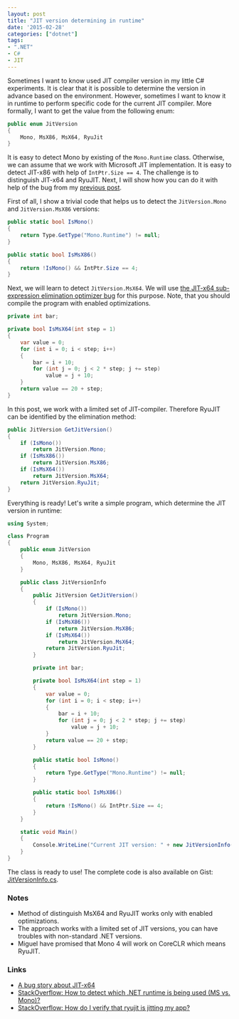 ```yaml
---
layout: post
title: "JIT version determining in runtime"
date: '2015-02-28'
categories: ["dotnet"]
tags:
- ".NET"
- C#
- JIT
---
```


Sometimes I want to know used JIT compiler version in my little C# experiments. It is clear that it is possible to determine the version in advance based on the environment. However, sometimes I want to know it in runtime to perform specific code for the current JIT compiler. More formally, I want to get the value from the following enum:

```cs
public enum JitVersion
{
    Mono, MsX86, MsX64, RyuJit
}
```

It is easy to detect Mono by existing of the `Mono.Runtime` class. Otherwise, we can assume that we work with Microsoft JIT implementation. It is easy to detect JIT-x86 with help of `IntPtr.Size == 4`. The challenge is to distinguish JIT-x64 and RyuJIT. Next, I will show how you can do it with help of the bug from my [previous post](http://aakinshin.net/en/blog/dotnet/subexpression-elimination-bug-in-jit-x64/).

<!--more-->

First of all, I show a trivial code that helps us to detect the `JitVersion.Mono` and `JitVersion.MsX86` versions:

```cs
public static bool IsMono()
{
    return Type.GetType("Mono.Runtime") != null;
}

public static bool IsMsX86()
{
    return !IsMono() && IntPtr.Size == 4;
}
```

Next, we will learn to detect `JitVersion.MsX64`. We will use [the JIT-x64 sub-expression elimination optimizer bug](http://aakinshin.net/en/blog/dotnet/subexpression-elimination-bug-in-jit-x64/) for this purpose. Note, that you should compile the program with enabled optimizations.

```cs
private int bar;

private bool IsMsX64(int step = 1)
{
    var value = 0;
    for (int i = 0; i < step; i++)
    {
        bar = i + 10;
        for (int j = 0; j < 2 * step; j += step)
            value = j + 10;
    }
    return value == 20 + step;
}
```

In this post, we work with a limited set of JIT-compiler. Therefore RyuJIT can be identified by the elimination method:

```cs
public JitVersion GetJitVersion()
{
    if (IsMono())
        return JitVersion.Mono;
    if (IsMsX86())
        return JitVersion.MsX86;
    if (IsMsX64())
        return JitVersion.MsX64;
    return JitVersion.RyuJit;
}
```

Everything is ready! Let's write a simple program, which determine the JIT version in runtime:

```cs
using System;

class Program
{
    public enum JitVersion
    {
        Mono, MsX86, MsX64, RyuJit
    }

    public class JitVersionInfo
    {
        public JitVersion GetJitVersion()
        {
            if (IsMono())
                return JitVersion.Mono;
            if (IsMsX86())
                return JitVersion.MsX86;
            if (IsMsX64())
                return JitVersion.MsX64;
            return JitVersion.RyuJit;
        }

        private int bar;

        private bool IsMsX64(int step = 1)
        {
            var value = 0;
            for (int i = 0; i < step; i++)
            {
                bar = i + 10;
                for (int j = 0; j < 2 * step; j += step)
                    value = j + 10;
            }
            return value == 20 + step;
        }

        public static bool IsMono()
        {
            return Type.GetType("Mono.Runtime") != null;
        }

        public static bool IsMsX86()
        {
            return !IsMono() && IntPtr.Size == 4;
        }
    }

    static void Main()
    {
        Console.WriteLine("Current JIT version: " + new JitVersionInfo().GetJitVersion());
    }
}
```

The class is ready to use! The complete code is also available on Gist: [JitVersionInfo.cs](https://gist.github.com/AndreyAkinshin/0506ad10faf0c2a7b1cb).

### Notes

* Method of distinguish MsX64 and RyuJIT works only with enabled optimizations.
* The approach works with a limited set of JIT versions, you can have troubles with non-standard .NET versions.
* Miguel have promised that Mono 4 will work on CoreCLR which means RyuJIT.

### Links

* [A bug story about JIT-x64](http://aakinshin.net/en/blog/dotnet/subexpression-elimination-bug-in-jit-x64/)
* [StackOverflow: How to detect which .NET runtime is being used (MS vs. Mono)?](http://stackoverflow.com/q/721161/184842)
* [StackOverflow: How do I verify that ryujit is jitting my app?](http://stackoverflow.com/q/22422021/184842)